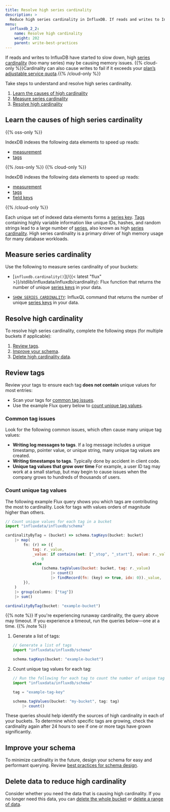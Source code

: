 ```yaml
---
title: Resolve high series cardinality
description: >
  Reduce high series cardinality in InfluxDB. If reads and writes to InfluxDB have started to slow down, you may have high cardinality. Find the source of high cardinality and adjust your schema to resolve high cardinality issues.
menu:
  influxdb_2_2:
    name: Resolve high cardinality
    weight: 202
    parent: write-best-practices
---
```


If reads and writes to InfluxDB have started to slow down, high [series cardinality](/influxdb/v2.1/reference/glossary/#series-cardinality) (too many series) may be causing memory issues. {{% cloud-only %}}Cardinality can also cause writes to fail if it exceeds your [plan’s adjustable service quota](/influxdb/cloud/account-management/limits/).{{% /cloud-only %}}

Take steps to understand and resolve high series cardinality.

1. [Learn the causes of high cardinality](#learn-the-causes-of-high-series-cardinality)
2. [Measure series cardinality](#measure-series-cardinality)
3. [Resolve high cardinality](#resolve-high-cardinality)

## Learn the causes of high series cardinality

{{% oss-only %}}

  IndexDB indexes the following data elements to speed up reads:
  - [measurement](/influxdb/v2.2/reference/glossary/#measurement)
  - [tags](/influxdb/v2.2/reference/glossary/#tag)

{{% /oss-only %}}
{{% cloud-only %}}

  IndexDB indexes the following data elements to speed up reads:
  - [measurement](/influxdb/v2.2/reference/glossary/#measurement)
  - [tags](/influxdb/v2.2/reference/glossary/#tag)
  - [field keys](/influxdb/cloud/reference/glossary/#field-key)

{{% /cloud-only %}}

Each unique set of indexed data elements forms a [series key](/influxdb/v2.2/reference/glossary/#series-key).
[Tags](/influxdb/v2.2/reference/glossary/#tag) containing highly variable information like unique IDs, hashes, and random strings lead to a large number of [series](/influxdb/v2.2/reference/glossary/#series), also known as high [series cardinality](/influxdb/v2.2/reference/glossary/#series-cardinality).
High series cardinality is a primary driver of high memory usage for many database workloads.

## Measure series cardinality

Use the following to measure series cardinality of your buckets:
- [`influxdb.cardinality()`](/{{< latest "flux" >}}/stdlib/influxdata/influxdb/cardinality): Flux function that returns the number of unique [series keys](/influxdb/v2.2/reference/glossary/#series) in your data.

- [`SHOW SERIES CARDINALITY`](/influxdb/v2.2/query_language/spec/#show-series-cardinality): InfluxQL command that returns the number of unique [series keys](/influxdb/v2.2/reference/glossary/#series) in your data.

## Resolve high cardinality

To resolve high series cardinality, complete the following steps (for multiple buckets if applicable):

1. [Review tags](#review-tags).
2. [Improve your schema](#improve-your-schema).
3. [Delete high cardinality data](#delete-data-to-reduce-high-cardinality).

## Review tags

Review your tags to ensure each tag **does not contain** unique values for most entries:

- Scan your tags for [common tag issues](#common-tag-issues).
- Use the example Flux query below to [count unique tag values](#count-unique-tag-values).

### Common tag issues

Look for the following common issues, which often cause many unique tag values:

- **Writing log messages to tags**. If a log message includes a unique timestamp, pointer value, or unique string, many unique tag values are created.
- **Writing timestamps to tags**. Typically done by accident in client code.
- **Unique tag values that grow over time** For example, a user ID tag may work at a small startup, but may begin to cause issues when the company grows to hundreds of thousands of users.

### Count unique tag values

The following example Flux query shows you which tags are contributing the most to cardinality. Look for tags with values orders of magnitude higher than others.

```js
// Count unique values for each tag in a bucket
import "influxdata/influxdb/schema"

cardinalityByTag = (bucket) => schema.tagKeys(bucket: bucket)
    |> map(
        fn: (r) => ({
            tag: r._value,
            _value: if contains(set: ["_stop", "_start"], value: r._value) then
                0
            else
                (schema.tagValues(bucket: bucket, tag: r._value)
                    |> count()
                    |> findRecord(fn: (key) => true, idx: 0))._value,
        }),
    )
    |> group(columns: ["tag"])
    |> sum()

cardinalityByTag(bucket: "example-bucket")
```

{{% note %}}
 If you're experiencing runaway cardinality, the query above may timeout. If you experience a timeout, run the queries below—one at a time.
{{% /note %}}

1. Generate a list of tags:

    ```js
    // Generate a list of tags
    import "influxdata/influxdb/schema"

    schema.tagKeys(bucket: "example-bucket")
    ```

2. Count unique tag values for each tag:

    ```js
    // Run the following for each tag to count the number of unique tag values
    import "influxdata/influxdb/schema"

    tag = "example-tag-key"

    schema.tagValues(bucket: "my-bucket", tag: tag)
        |> count()
    ```

These queries should help identify the sources of high cardinality in each of your buckets. To determine which specific tags are growing, check the cardinality again after 24 hours to see if one or more tags have grown significantly.

## Improve your schema

To minimize cardinality in the future, design your schema for easy and performant querying.
Review [best practices for schema design](/influxdb/v2.2/write-data/best-practices/schema-design/).

## Delete data to reduce high cardinality

Consider whether you need the data that is causing high cardinality.
If you no longer need this data, you can [delete the whole bucket](/influxdb/v2.2/organizations/buckets/delete-bucket/) or [delete a range of data](/influxdb/v2.2/write-data/delete-data/).
